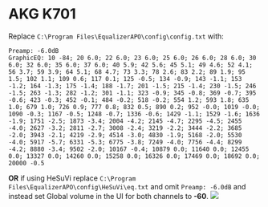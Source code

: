 # AKG K701
Replace `C:\Program Files\EqualizerAPO\config\config.txt` with:
```
Preamp: -6.0dB
GraphicEQ: 10 -84; 20 6.0; 22 6.0; 23 6.0; 25 6.0; 26 6.0; 28 6.0; 30 6.0; 32 6.0; 35 6.0; 37 6.0; 40 5.9; 42 5.6; 45 5.1; 49 4.6; 52 4.1; 56 3.7; 59 3.9; 64 5.1; 68 4.7; 73 3.3; 78 2.6; 83 2.2; 89 1.9; 95 1.5; 102 1.1; 109 0.6; 117 0.1; 125 -0.5; 134 -0.9; 143 -1.1; 153 -1.2; 164 -1.3; 175 -1.4; 188 -1.7; 201 -1.5; 215 -1.4; 230 -1.5; 246 -1.5; 263 -1.3; 282 -1.2; 301 -1.1; 323 -0.9; 345 -0.8; 369 -0.7; 395 -0.6; 423 -0.3; 452 -0.1; 484 -0.2; 518 -0.2; 554 1.2; 593 1.8; 635 1.0; 679 1.0; 726 0.9; 777 0.8; 832 0.5; 890 0.2; 952 -0.0; 1019 -0.0; 1090 -0.3; 1167 -0.5; 1248 -0.7; 1336 -0.6; 1429 -1.1; 1529 -1.6; 1636 -1.9; 1751 -2.5; 1873 -3.4; 2004 -4.2; 2145 -4.7; 2295 -4.5; 2455 -4.0; 2627 -3.2; 2811 -2.7; 3008 -2.4; 3219 -2.2; 3444 -2.2; 3685 -2.0; 3943 -2.1; 4219 -2.9; 4514 -3.0; 4830 -1.9; 5168 -2.0; 5530 -4.0; 5917 -5.7; 6331 -5.3; 6775 -3.8; 7249 -4.0; 7756 -4.4; 8299 -4.2; 8880 -3.4; 9502 -2.0; 10167 -0.4; 10879 0.0; 11640 0.0; 12455 0.0; 13327 0.0; 14260 0.0; 15258 0.0; 16326 0.0; 17469 0.0; 18692 0.0; 20000 -0.5
```
**OR** if using HeSuVi replace `C:\Program Files\EqualizerAPO\config\HeSuVi\eq.txt` and omit `Preamp: -6.0dB` and instead set Global volume in the UI for both channels to **-60**.
![](https://raw.githubusercontent.com/jaakkopasanen/AutoEq/master/results/SBAF-Serious/headphoncecom/onear/AKG%20K701/AKG%20K701.png)